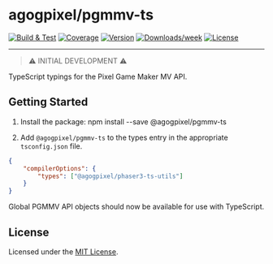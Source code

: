 # agogpixel/pgmmv-ts

[![Build & Test](https://github.com/agogpixel/pgmmv-ts/actions/workflows/build-and-test.yml/badge.svg)](https://github.com/agogpixel/pgmmv-ts/actions/workflows/build-and-test.yml)
[![Coverage](https://img.shields.io/endpoint?url=https://gist.githubusercontent.com/kidthales/8783260504aa23bb1c4dd36f0ba3be01/raw/pgmmv-ts__heads_main.json)](https://agogpixel.github.io/pgmmv-ts/coverage)
[![Version](https://img.shields.io/npm/v/@agogpixel/pgmmv-ts.svg)](https://npmjs.org/package/@agogpixel/pgmmv-ts)
[![Downloads/week](https://img.shields.io/npm/dw/@agogpixel/pgmmv-ts.svg)](https://npmjs.org/package/@agogpixel/pgmmv-ts)
[![License](https://img.shields.io/npm/l/@agogpixel/pgmmv-ts.svg)](https://github.com/agogpixel/pgmmv-ts/blob/main/LICENSE)

<hr>

> ⚠️ INITIAL DEVELOPMENT ⚠️

TypeScript typings for the Pixel Game Maker MV API.

## Getting Started

1. Install the package: npm install --save @agogpixel/pgmmv-ts

2. Add `@agogpixel/pgmmv-ts` to the types entry in the appropriate `tsconfig.json` file.

```json
{
    "compilerOptions": {
        "types": ["@agogpixel/phaser3-ts-utils"]
    }
}
```

Global PGMMV API objects should now be available for use with TypeScript.

## License

Licensed under the [MIT License](./LICENSE).

